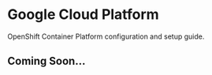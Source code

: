 # Google Cloud Platform
OpenShift Container Platform configuration and setup guide.

## Coming Soon...